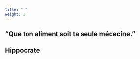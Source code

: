 ```yaml
---
title: " "
weight: 1
---
```


<!--<main class="container">-->
  <section class="effect effect-c">
    <h1 class="effect__heading">“Que ton aliment soit ta seule médecine.” </h1>
    <h2 class="effect__subheading">Hippocrate</h2>
  </section>
<!--</main>-->


